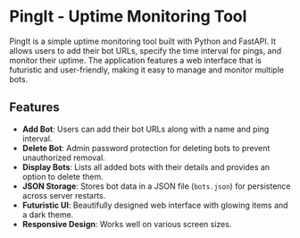 # PingIt - Uptime Monitoring Tool

PingIt is a simple uptime monitoring tool built with Python and FastAPI. It allows users to add their bot URLs, specify the time interval for pings, and monitor their uptime. The application features a web interface that is futuristic and user-friendly, making it easy to manage and monitor multiple bots.

## Features

- **Add Bot**: Users can add their bot URLs along with a name and ping interval.
- **Delete Bot**: Admin password protection for deleting bots to prevent unauthorized removal.
- **Display Bots**: Lists all added bots with their details and provides an option to delete them.
- **JSON Storage**: Stores bot data in a JSON file (`bots.json`) for persistence across server restarts.
- **Futuristic UI**: Beautifully designed web interface with glowing items and a dark theme.
- **Responsive Design**: Works well on various screen sizes.
